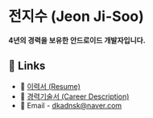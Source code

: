 # 전지수 (Jeon Ji-Soo)
**4년의 경력을 보유한 안드로이드 개발자입니다.**

## 🔗 Links
- 📄 [이력서 (Resume)](https://jisoo0817.github.io/Info/Resume.pdf)
- 💼 [경력기술서 (Career Description)](https://jisoo0817.github.io/Info/CareerDescription.pdf)
- 📧 Email - dkadnsk@naver.com 
